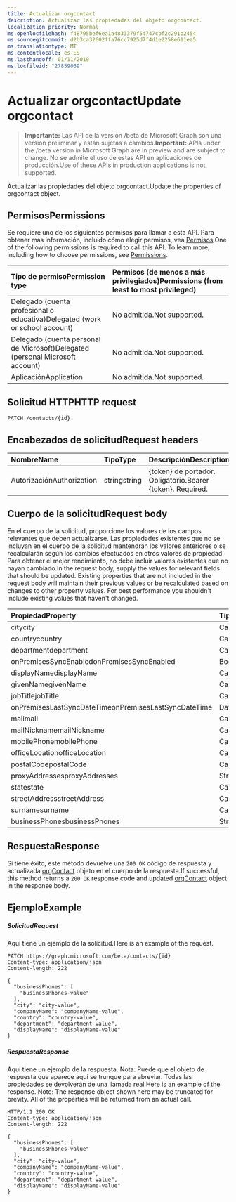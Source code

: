 ```yaml
---
title: Actualizar orgcontact
description: Actualizar las propiedades del objeto orgcontact.
localization_priority: Normal
ms.openlocfilehash: f48795bef6ea1a4833379f54747cbf2c291b2454
ms.sourcegitcommit: d2b3ca32602ffa76cc7925d7f4d1e2258e611ea5
ms.translationtype: MT
ms.contentlocale: es-ES
ms.lasthandoff: 01/11/2019
ms.locfileid: "27859069"
---
```

# <a name="update-orgcontact"></a><span data-ttu-id="b2252-103">Actualizar orgcontact</span><span class="sxs-lookup"><span data-stu-id="b2252-103">Update orgcontact</span></span>

> <span data-ttu-id="b2252-104">**Importante:** Las API de la versión /beta de Microsoft Graph son una versión preliminar y están sujetas a cambios.</span><span class="sxs-lookup"><span data-stu-id="b2252-104">**Important:** APIs under the /beta version in Microsoft Graph are in preview and are subject to change.</span></span> <span data-ttu-id="b2252-105">No se admite el uso de estas API en aplicaciones de producción.</span><span class="sxs-lookup"><span data-stu-id="b2252-105">Use of these APIs in production applications is not supported.</span></span>

<span data-ttu-id="b2252-106">Actualizar las propiedades del objeto orgcontact.</span><span class="sxs-lookup"><span data-stu-id="b2252-106">Update the properties of orgcontact object.</span></span>
## <a name="permissions"></a><span data-ttu-id="b2252-107">Permisos</span><span class="sxs-lookup"><span data-stu-id="b2252-107">Permissions</span></span>
<span data-ttu-id="b2252-p102">Se requiere uno de los siguientes permisos para llamar a esta API. Para obtener más información, incluido cómo elegir permisos, vea [Permisos](/graph/permissions-reference).</span><span class="sxs-lookup"><span data-stu-id="b2252-p102">One of the following permissions is required to call this API. To learn more, including how to choose permissions, see [Permissions](/graph/permissions-reference).</span></span>

|<span data-ttu-id="b2252-110">Tipo de permiso</span><span class="sxs-lookup"><span data-stu-id="b2252-110">Permission type</span></span>      | <span data-ttu-id="b2252-111">Permisos (de menos a más privilegiados)</span><span class="sxs-lookup"><span data-stu-id="b2252-111">Permissions (from least to most privileged)</span></span>              |
|:--------------------|:---------------------------------------------------------|
|<span data-ttu-id="b2252-112">Delegado (cuenta profesional o educativa)</span><span class="sxs-lookup"><span data-stu-id="b2252-112">Delegated (work or school account)</span></span> | <span data-ttu-id="b2252-113">No admitida.</span><span class="sxs-lookup"><span data-stu-id="b2252-113">Not supported.</span></span>    |
|<span data-ttu-id="b2252-114">Delegado (cuenta personal de Microsoft)</span><span class="sxs-lookup"><span data-stu-id="b2252-114">Delegated (personal Microsoft account)</span></span> | <span data-ttu-id="b2252-115">No admitida.</span><span class="sxs-lookup"><span data-stu-id="b2252-115">Not supported.</span></span>    |
|<span data-ttu-id="b2252-116">Aplicación</span><span class="sxs-lookup"><span data-stu-id="b2252-116">Application</span></span> | <span data-ttu-id="b2252-117">No admitida.</span><span class="sxs-lookup"><span data-stu-id="b2252-117">Not supported.</span></span> |

## <a name="http-request"></a><span data-ttu-id="b2252-118">Solicitud HTTP</span><span class="sxs-lookup"><span data-stu-id="b2252-118">HTTP request</span></span>
<!-- { "blockType": "ignored" } -->
```http
PATCH /contacts/{id}
```
## <a name="request-headers"></a><span data-ttu-id="b2252-119">Encabezados de solicitud</span><span class="sxs-lookup"><span data-stu-id="b2252-119">Request headers</span></span>
| <span data-ttu-id="b2252-120">Nombre</span><span class="sxs-lookup"><span data-stu-id="b2252-120">Name</span></span>       | <span data-ttu-id="b2252-121">Tipo</span><span class="sxs-lookup"><span data-stu-id="b2252-121">Type</span></span> | <span data-ttu-id="b2252-122">Descripción</span><span class="sxs-lookup"><span data-stu-id="b2252-122">Description</span></span>|
|:-----------|:------|:----------|
| <span data-ttu-id="b2252-123">Autorización</span><span class="sxs-lookup"><span data-stu-id="b2252-123">Authorization</span></span>  | <span data-ttu-id="b2252-124">string</span><span class="sxs-lookup"><span data-stu-id="b2252-124">string</span></span>  | <span data-ttu-id="b2252-p103">{token} de portador. Obligatorio.</span><span class="sxs-lookup"><span data-stu-id="b2252-p103">Bearer {token}. Required.</span></span> |

## <a name="request-body"></a><span data-ttu-id="b2252-127">Cuerpo de la solicitud</span><span class="sxs-lookup"><span data-stu-id="b2252-127">Request body</span></span>
<span data-ttu-id="b2252-p104">En el cuerpo de la solicitud, proporcione los valores de los campos relevantes que deben actualizarse. Las propiedades existentes que no se incluyan en el cuerpo de la solicitud mantendrán los valores anteriores o se recalcularán según los cambios efectuados en otros valores de propiedad. Para obtener el mejor rendimiento, no debe incluir valores existentes que no hayan cambiado.</span><span class="sxs-lookup"><span data-stu-id="b2252-p104">In the request body, supply the values for relevant fields that should be updated. Existing properties that are not included in the request body will maintain their previous values or be recalculated based on changes to other property values. For best performance you shouldn't include existing values that haven't changed.</span></span>

| <span data-ttu-id="b2252-131">Propiedad</span><span class="sxs-lookup"><span data-stu-id="b2252-131">Property</span></span>     | <span data-ttu-id="b2252-132">Tipo</span><span class="sxs-lookup"><span data-stu-id="b2252-132">Type</span></span>   |<span data-ttu-id="b2252-133">Descripción</span><span class="sxs-lookup"><span data-stu-id="b2252-133">Description</span></span>|
|:---------------|:--------|:----------|
|<span data-ttu-id="b2252-134">city</span><span class="sxs-lookup"><span data-stu-id="b2252-134">city</span></span>|<span data-ttu-id="b2252-135">Cadena</span><span class="sxs-lookup"><span data-stu-id="b2252-135">String</span></span>||
|<span data-ttu-id="b2252-136">country</span><span class="sxs-lookup"><span data-stu-id="b2252-136">country</span></span>|<span data-ttu-id="b2252-137">Cadena</span><span class="sxs-lookup"><span data-stu-id="b2252-137">String</span></span>||
|<span data-ttu-id="b2252-138">department</span><span class="sxs-lookup"><span data-stu-id="b2252-138">department</span></span>|<span data-ttu-id="b2252-139">Cadena</span><span class="sxs-lookup"><span data-stu-id="b2252-139">String</span></span>||
|<span data-ttu-id="b2252-140">onPremisesSyncEnabled</span><span class="sxs-lookup"><span data-stu-id="b2252-140">onPremisesSyncEnabled</span></span>|<span data-ttu-id="b2252-141">Booleano</span><span class="sxs-lookup"><span data-stu-id="b2252-141">Boolean</span></span>||
|<span data-ttu-id="b2252-142">displayName</span><span class="sxs-lookup"><span data-stu-id="b2252-142">displayName</span></span>|<span data-ttu-id="b2252-143">Cadena</span><span class="sxs-lookup"><span data-stu-id="b2252-143">String</span></span>||
|<span data-ttu-id="b2252-144">givenName</span><span class="sxs-lookup"><span data-stu-id="b2252-144">givenName</span></span>|<span data-ttu-id="b2252-145">Cadena</span><span class="sxs-lookup"><span data-stu-id="b2252-145">String</span></span>||
|<span data-ttu-id="b2252-146">jobTitle</span><span class="sxs-lookup"><span data-stu-id="b2252-146">jobTitle</span></span>|<span data-ttu-id="b2252-147">Cadena</span><span class="sxs-lookup"><span data-stu-id="b2252-147">String</span></span>||
|<span data-ttu-id="b2252-148">onPremisesLastSyncDateTime</span><span class="sxs-lookup"><span data-stu-id="b2252-148">onPremisesLastSyncDateTime</span></span>|<span data-ttu-id="b2252-149">DateTimeOffset</span><span class="sxs-lookup"><span data-stu-id="b2252-149">DateTimeOffset</span></span>||
|<span data-ttu-id="b2252-150">mail</span><span class="sxs-lookup"><span data-stu-id="b2252-150">mail</span></span>|<span data-ttu-id="b2252-151">Cadena</span><span class="sxs-lookup"><span data-stu-id="b2252-151">String</span></span>||
|<span data-ttu-id="b2252-152">mailNickname</span><span class="sxs-lookup"><span data-stu-id="b2252-152">mailNickname</span></span>|<span data-ttu-id="b2252-153">Cadena</span><span class="sxs-lookup"><span data-stu-id="b2252-153">String</span></span>||
|<span data-ttu-id="b2252-154">mobilePhone</span><span class="sxs-lookup"><span data-stu-id="b2252-154">mobilePhone</span></span>|<span data-ttu-id="b2252-155">Cadena</span><span class="sxs-lookup"><span data-stu-id="b2252-155">String</span></span>||
|<span data-ttu-id="b2252-156">officeLocation</span><span class="sxs-lookup"><span data-stu-id="b2252-156">officeLocation</span></span>|<span data-ttu-id="b2252-157">Cadena</span><span class="sxs-lookup"><span data-stu-id="b2252-157">String</span></span>||
|<span data-ttu-id="b2252-158">postalCode</span><span class="sxs-lookup"><span data-stu-id="b2252-158">postalCode</span></span>|<span data-ttu-id="b2252-159">Cadena</span><span class="sxs-lookup"><span data-stu-id="b2252-159">String</span></span>||
|<span data-ttu-id="b2252-160">proxyAddresses</span><span class="sxs-lookup"><span data-stu-id="b2252-160">proxyAddresses</span></span>|<span data-ttu-id="b2252-161">String</span><span class="sxs-lookup"><span data-stu-id="b2252-161">String</span></span>||
|<span data-ttu-id="b2252-162">state</span><span class="sxs-lookup"><span data-stu-id="b2252-162">state</span></span>|<span data-ttu-id="b2252-163">Cadena</span><span class="sxs-lookup"><span data-stu-id="b2252-163">String</span></span>||
|<span data-ttu-id="b2252-164">streetAddress</span><span class="sxs-lookup"><span data-stu-id="b2252-164">streetAddress</span></span>|<span data-ttu-id="b2252-165">Cadena</span><span class="sxs-lookup"><span data-stu-id="b2252-165">String</span></span>||
|<span data-ttu-id="b2252-166">surname</span><span class="sxs-lookup"><span data-stu-id="b2252-166">surname</span></span>|<span data-ttu-id="b2252-167">Cadena</span><span class="sxs-lookup"><span data-stu-id="b2252-167">String</span></span>||
|<span data-ttu-id="b2252-168">businessPhones</span><span class="sxs-lookup"><span data-stu-id="b2252-168">businessPhones</span></span>|<span data-ttu-id="b2252-169">String</span><span class="sxs-lookup"><span data-stu-id="b2252-169">String</span></span>||

## <a name="response"></a><span data-ttu-id="b2252-170">Respuesta</span><span class="sxs-lookup"><span data-stu-id="b2252-170">Response</span></span>

<span data-ttu-id="b2252-171">Si tiene éxito, este método devuelve una `200 OK` código de respuesta y actualizada [orgContact](../resources/orgcontact.md) objeto en el cuerpo de la respuesta.</span><span class="sxs-lookup"><span data-stu-id="b2252-171">If successful, this method returns a `200 OK` response code and updated [orgContact](../resources/orgcontact.md) object in the response body.</span></span>
## <a name="example"></a><span data-ttu-id="b2252-172">Ejemplo</span><span class="sxs-lookup"><span data-stu-id="b2252-172">Example</span></span>
##### <a name="request"></a><span data-ttu-id="b2252-173">Solicitud</span><span class="sxs-lookup"><span data-stu-id="b2252-173">Request</span></span>
<span data-ttu-id="b2252-174">Aquí tiene un ejemplo de la solicitud.</span><span class="sxs-lookup"><span data-stu-id="b2252-174">Here is an example of the request.</span></span>
<!-- {
  "blockType": "request",
  "name": "update_orgcontact"
}-->
```http
PATCH https://graph.microsoft.com/beta/contacts/{id}
Content-type: application/json
Content-length: 222

{
  "businessPhones": [
    "businessPhones-value"
  ],
  "city": "city-value",
  "companyName": "companyName-value",
  "country": "country-value",
  "department": "department-value",
  "displayName": "displayName-value"
}
```
##### <a name="response"></a><span data-ttu-id="b2252-175">Respuesta</span><span class="sxs-lookup"><span data-stu-id="b2252-175">Response</span></span>
<span data-ttu-id="b2252-p105">Aquí tiene un ejemplo de la respuesta. Nota: Puede que el objeto de respuesta que aparece aquí se trunque para abreviar. Todas las propiedades se devolverán de una llamada real.</span><span class="sxs-lookup"><span data-stu-id="b2252-p105">Here is an example of the response. Note: The response object shown here may be truncated for brevity. All of the properties will be returned from an actual call.</span></span>
<!-- {
  "blockType": "response",
  "truncated": true,
  "@odata.type": "microsoft.graph.orgcontact"
} -->
```http
HTTP/1.1 200 OK
Content-type: application/json
Content-length: 222

{
  "businessPhones": [
    "businessPhones-value"
  ],
  "city": "city-value",
  "companyName": "companyName-value",
  "country": "country-value",
  "department": "department-value",
  "displayName": "displayName-value"
}
```

<!-- uuid: 8fcb5dbc-d5aa-4681-8e31-b001d5168d79
2015-10-25 14:57:30 UTC -->
<!-- {
  "type": "#page.annotation",
  "description": "Update orgcontact",
  "keywords": "",
  "section": "documentation",
  "tocPath": ""
}-->
